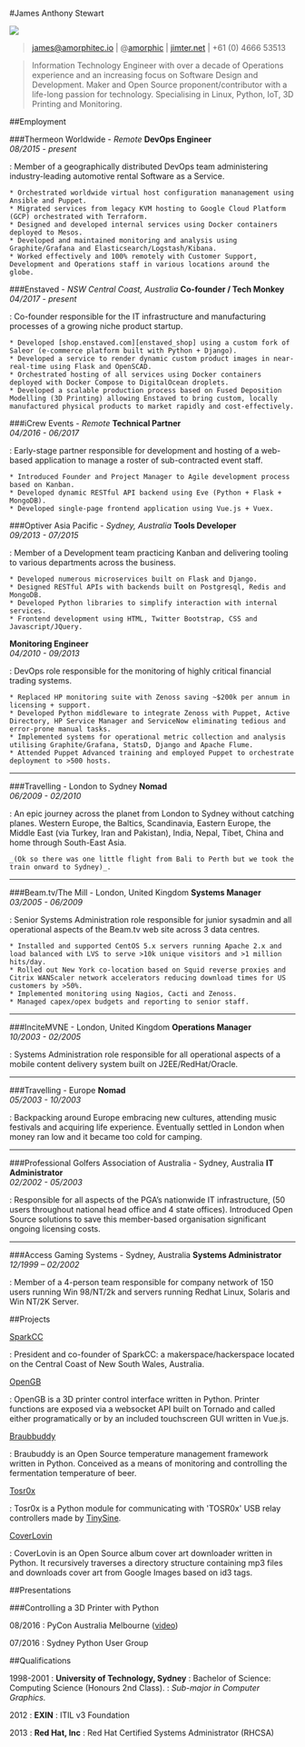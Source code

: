 #James Anthony Stewart

![][james_pythonic]

> [james@amorphitec.io][email] | @[amorphic][twitter] | [jimter.net][jimternet] | +61 (0) 4666 53513

> Information Technology Engineer with over a decade of Operations experience and an increasing focus on Software Design and Development. Maker and Open Source proponent/contributor with a life-long passion for technology.
> Specialising in Linux, Python, IoT, 3D Printing and Monitoring.

##Employment

###Thermeon Worldwide - _Remote_
__DevOps Engineer__ <br> _08/2015 - present_

:	Member of a geographically distributed DevOps team administering industry-leading automotive rental Software as a Service.

	* Orchestrated worldwide virtual host configuration mananagement using Ansible and Puppet.
	* Migrated services from legacy KVM hosting to Google Cloud Platform (GCP) orchestrated with Terraform.
	* Designed and developed internal services using Docker containers deployed to Mesos.
	* Developed and maintained monitoring and analysis using Graphite/Grafana and Elasticsearch/Logstash/Kibana.
	* Worked effectively and 100% remotely with Customer Support, Development and Operations staff in various locations around the globe.

###Enstaved - _NSW Central Coast, Australia_
__Co-founder / Tech Monkey__ <br> _04/2017 - present_

:   Co-founder responsible for the IT infrastructure and manufacturing processes of a growing niche product startup.

    * Developed [shop.enstaved.com][enstaved_shop] using a custom fork of Saleor (e-commerce platform built with Python + Django).
    * Developed a service to render dynamic custom product images in near-real-time using Flask and OpenSCAD.
    * Orchestrated hosting of all services using Docker containers deployed with Docker Compose to DigitalOcean droplets.
    * Developed a scalable production process based on Fused Deposition Modelling (3D Printing) allowing Enstaved to bring custom, locally manufactured physical products to market rapidly and cost-effectively.

###iCrew Events - _Remote_
__Technical Partner__ <br> _04/2016 - 06/2017_

:   Early-stage partner responsible for development and hosting of a web-based application to manage a roster of sub-contracted event staff.

    * Introduced Founder and Project Manager to Agile development process based on Kanban.
    * Developed dynamic RESTful API backend using Eve (Python + Flask + MongoDB).
    * Developed single-page frontend application using Vue.js + Vuex.

###Optiver Asia Pacific - _Sydney, Australia_
__Tools Developer__ <br> _09/2013 - 07/2015_

:   Member of a Development team practicing Kanban and delivering tooling to various departments across the business.

    * Developed numerous microservices built on Flask and Django.
    * Designed RESTful APIs with backends built on Postgresql, Redis and MongoDB.
    * Developed Python libraries to simplify interaction with internal services.
    * Frontend development using HTML, Twitter Bootstrap, CSS and Javascript/JQuery.

__Monitoring Engineer__ <br> _04/2010 - 09/2013_

:   DevOps role responsible for the monitoring of highly critical financial trading systems.

    * Replaced HP monitoring suite with Zenoss saving ~$200k per annum in licensing + support.
    * Developed Python middleware to integrate Zenoss with Puppet, Active Directory, HP Service Manager and ServiceNow eliminating tedious and error-prone manual tasks.
    * Implemented systems for operational metric collection and analysis utilising Graphite/Grafana, StatsD, Django and Apache Flume.
    * Attended Puppet Advanced training and employed Puppet to orchestrate deployment to >500 hosts.

---

###Travelling - London to Sydney
__Nomad__ <br> _06/2009 - 02/2010_

:   An epic journey across the planet from London to Sydney without catching planes. Western Europe, the Baltics, Scandinavia, Eastern Europe, the Middle East (via Turkey, Iran and Pakistan), India, Nepal, Tibet, China and home through South-East Asia.

    _(Ok so there was one little flight from Bali to Perth but we took the train onward to Sydney)_.

---

###Beam.tv/The Mill - London, United Kingdom
__Systems Manager__ <br> _03/2005 - 06/2009_

:   Senior Systems Administration role responsible for junior sysadmin and all operational aspects of the Beam.tv web site across 3 data centres.

    * Installed and supported CentOS 5.x servers running Apache 2.x and load balanced with LVS to serve >10k unique visitors and >1 million hits/day.
    * Rolled out New York co-location based on Squid reverse proxies and Citrix WANScaler network accelerators reducing download times for US customers by >50%.
    * Implemented monitoring using Nagios, Cacti and Zenoss.
    * Managed capex/opex budgets and reporting to senior staff.

---

###InciteMVNE - London, United Kingdom
__Operations Manager__ <br> _10/2003 - 02/2005_

:   Systems Administration role responsible for all operational aspects of a mobile content delivery system built on J2EE/RedHat/Oracle.

---

###Travelling - Europe
__Nomad__ <br> _05/2003 - 10/2003_

:   Backpacking around Europe embracing new cultures, attending music festivals and acquiring life experience. Eventually settled in London when money ran low and it became too cold for camping.

---

###Professional Golfers Association of Australia - Sydney, Australia
__IT Administrator__ <br> _02/2002 - 05/2003_

:   Responsible for all aspects of the PGA’s nationwide IT infrastructure, (50 users throughout national head office and 4 state offices). Introduced Open Source solutions to save this member-based organisation significant ongoing licensing costs.

---

###Access Gaming Systems - Sydney, Australia
__Systems Administrator__ <br> _12/1999 – 02/2002_

:   Member of a 4-person team responsible for company network of 150 users running Win 98/NT/2k and servers running Redhat Linux, Solaris and Win NT/2K Server.

##Projects

[SparkCC][sparkcc]

:   President and co-founder of SparkCC: a makerspace/hackerspace located on the Central Coast of New South Wales, Australia.

[OpenGB][opengb]

:	OpenGB is a 3D printer control interface written in Python. Printer functions are exposed via a websocket API built on Tornado and called either programatically or by an included touchscreen GUI written in Vue.js.

[Braubbuddy][braubuddy]

:   Braubuddy is an Open Source temperature management framework written in Python. Conceived as a means of monitoring and controlling the fermentation temperature of beer.

[Tosr0x][tosr0x]

:   Tosr0x is a Python module for communicating with 'TOSR0x' USB relay controllers made by [TinySine][tinysine].

[CoverLovin][coverlovin]

:   CoverLovin is an Open Source album cover art downloader written in Python. It recursively traverses a directory structure containing mp3 files and downloads cover art from Google Images based on id3 tags.

##Presentations

###Controlling a 3D Printer with Python

08/2016
:	PyCon Australia Melbourne ([video][opengb_talk])

07/2016
:	Sydney Python User Group

##Qualifications

1998-2001
:   __University of Technology, Sydney__
:   Bachelor of Science: Computing Science (Honours 2nd Class).
:   _Sub-major in Computer Graphics._

2012
:   __EXIN__
:   ITIL v3 Foundation

2013
:   __Red Hat, Inc__
:   Red Hat Certified Systems Administrator (RHCSA)

[james_pythonic]: images/James_Stewart_Pythonic.jpeg#banner
[email]: jstewart101@gmail.com
[twitter]: https://twitter.com/amorphic
[github]: https://github.com/amorphic
[jimternet]: http://jimter.net
[sparkcc]: http://sparkcc.org
[opengb]: http://opengb.readthedocs.io
[braubuddy]: http://braubuddy.org
[tosr0x]: https://github.com/amorphic/tosr0x
[tinysine]: http://www.tinyosshop.com
[coverlovin]: https://github.com/amorphic/coverlovin
[opengb_talk]: https://www.youtube.com/watch?v=qgvnPB_77z8
[enstaved_shop]: https://shop.enstaved.com
[enstaved_www]: https://www.enstaved.com
